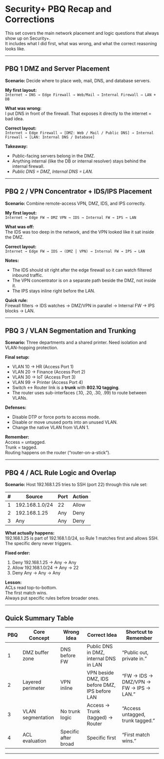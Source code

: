 # Security+ PBQ Recap and Corrections

This set covers the main network placement and logic questions that always show up on Security+.  
It includes what I did first, what was wrong, and what the correct reasoning looks like.

---

## PBQ 1 DMZ and Server Placement

**Scenario:** Decide where to place web, mail, DNS, and database servers.

**My first layout:**  
`Internet → DNS → Edge Firewall → Web/Mail → Internal Firewall → LAN + DB`

**What was wrong:**  
I put DNS in front of the firewall. That exposes it directly to the internet = bad idea.

**Correct layout:**  
`Internet → Edge Firewall → [DMZ: Web / Mail / Public DNS] → Internal Firewall → [LAN: Internal DNS / Database]`

**Takeaway:**  
- Public-facing servers belong in the DMZ.  
- Anything internal (like the DB or internal resolver) stays behind the internal firewall.  
- *Public DNS = DMZ, Internal DNS = LAN.*

---

## PBQ 2 / VPN Concentrator + IDS/IPS Placement

**Scenario:** Combine remote-access VPN, DMZ, IDS, and IPS correctly.

**My first layout:**  
`Internet → Edge FW → DMZ VPN → IDS → Internal FW → IPS → LAN`

**What was off:**  
The IDS was too deep in the network, and the VPN looked like it sat inside the DMZ.

**Correct layout:**  
`Internet → Edge FW → IDS → (DMZ │ VPN) → Internal FW → IPS → LAN`

**Notes:**  
- The IDS should sit right after the edge firewall so it can watch filtered inbound traffic.  
- The VPN concentrator is on a separate path beside the DMZ, not inside it.  
- The IPS stays inline right before the LAN.

**Quick rule:**  
Firewall filters → IDS watches → DMZ/VPN in parallel → Internal FW → IPS blocks → LAN.

---

## PBQ 3 / VLAN Segmentation and Trunking

**Scenario:** Three departments and a shared printer. Need isolation and VLAN-hopping protection.

**Final setup:**  
- VLAN 10 → HR (Access Port 1)  
- VLAN 20 → Finance (Access Port 2)  
- VLAN 30 → IoT (Access Port 3)  
- VLAN 99 → Printer (Access Port 4)  
- Switch ↔ Router link is a **trunk** with **802.1Q tagging**.  
- The router uses sub-interfaces (.10, .20, .30, .99) to route between VLANs.

**Defenses:**  
- Disable DTP or force ports to access mode.  
- Disable or move unused ports into an unused VLAN.  
- Change the native VLAN from VLAN 1.

**Remember:**  
Access = untagged.  
Trunk = tagged.  
Routing happens on the router (“router-on-a-stick”).

---

## PBQ 4 / ACL Rule Logic and Overlap

**Scenario:** Host 192.168.1.25 tries to SSH (port 22) through this rule set:

| # | Source | Port | Action |
|---|---------|------|--------|
| 1 | 192.168.1.0/24 | 22 | Allow |
| 2 | 192.168.1.25 | Any | Deny |
| 3 | Any | Any | Deny |

**What actually happens:**  
192.168.1.25 is part of 192.168.1.0/24, so Rule 1 matches first and allows SSH.  
The specific deny never triggers.

**Fixed order:**  
1. Deny 192.168.1.25 → Any → Any  
2. Allow 192.168.1.0/24 → Any → 22  
3. Deny Any → Any → Any

**Lesson:**  
ACLs read top-to-bottom.  
The first match wins.  
Always put specific rules before broader ones.

---

## Quick Summary Table

| PBQ | Core Concept | Wrong Idea | Correct Idea | Shortcut to Remember |
|------|---------------|-------------|---------------|-----------------------|
| 1 | DMZ buffer zone | DNS before FW | Public DNS in DMZ, internal DNS in LAN | “Public out, private in.” |
| 2 | Layered perimeter | VPN inline | VPN beside DMZ, IDS before DMZ, IPS before LAN | “FW → IDS → DMZ/VPN → FW → IPS → LAN.” |
| 3 | VLAN segmentation | No trunk logic | Access → Trunk (tagged) → Router | “Access untagged, trunk tagged.” |
| 4 | ACL evaluation | Specific after broad | Specific first | “First match wins.” |

---

